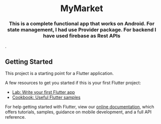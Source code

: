 <h1 align="center">MyMarket</h1>
<h3 align="center"<h4 align="center">This is a complete functional app that works on Android. For state management, I had use Provider package. For backend I have used firebase as Rest APIs</h4>
.</h3>


## Getting Started

This project is a starting point for a Flutter application.

A few resources to get you started if this is your first Flutter project:

- [Lab: Write your first Flutter app](https://flutter.dev/docs/get-started/codelab)
- [Cookbook: Useful Flutter samples](https://flutter.dev/docs/cookbook)

For help getting started with Flutter, view our
[online documentation](https://flutter.dev/docs), which offers tutorials,
samples, guidance on mobile development, and a full API reference.

